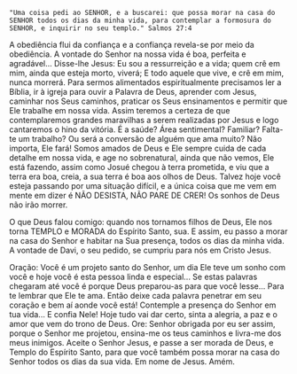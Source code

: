 ```
"Uma coisa pedi ao SENHOR, e a buscarei: que possa morar na casa do SENHOR todos os dias da minha vida, para contemplar a formosura do SENHOR, e inquirir no seu templo." Salmos 27:4
```

A obediência flui da confiança e a confiança revela-se por meio da obediência. A vontade do Senhor na nossa vida é boa, perfeita e agradável... Disse-lhe Jesus: Eu sou a ressurreição e a vida; quem crê em mim, ainda que esteja morto, viverá; E todo aquele que vive, e crê em mim, nunca morrerá. Para sermos alimentados espiritualmente precisamos ler a Bíblia, ir à igreja para ouvir a Palavra de Deus, aprender com Jesus, caminhar nos Seus caminhos, praticar os Seus ensinamentos e permitir que Ele trabalhe em nossa vida. Assim teremos a certeza de que contemplaremos grandes maravilhas a serem realizadas por Jesus e logo cantaremos o hino da vitória. É a saúde? Área sentimental? Familiar? Falta-te um trabalho? Ou será a conversão de alguém que ama muito? Não importa, Ele fará! Somos amados de Deus e Ele sempre cuida de cada detalhe em nossa vida, e age no sobrenatural, ainda que não vemos, Ele está fazendo, assim como Josué chegou à terra prometida, e viu que a terra era boa, creia, a sua terra é boa aos olhos de Deus. Talvez hoje você esteja passando por uma situação difícil, e a única coisa que me vem em mente em dizer é NÃO DESISTA, NÃO PARE DE CRER! Os sonhos de Deus não irão morrer.

O que Deus falou comigo: quando nos tornamos filhos de Deus, Ele nos torna TEMPLO e MORADA do Espírito Santo, sua. E assim, eu passo a morar na casa do Senhor e habitar na Sua presença, todos os dias da minha vida. A vontade de Davi, o seu pedido, se cumpriu para nós em Cristo Jesus.

Oração: Você é um projeto santo do Senhor, um dia Ele teve um sonho com você e hoje você é esta pessoa linda e especial... Se estas palavras chegaram até você é porque Deus preparou-as para que você lesse... Para te lembrar que Ele te ama. Então deixe cada palavra penetrar em seu coração e bem aí aonde você está! Contemple a presença do Senhor em tua vida... E confia Nele! Hoje tudo vai dar certo, sinta a alegria, a paz e o amor que vem do trono de Deus. Ore: Senhor obrigada por eu ser assim, porque o Senhor me projetou, ensina-me os teus caminhos e livra-me dos meus inimigos. Aceite o Senhor Jesus, e passe a ser morada de Deus, e Templo do Espírito Santo, para que você também possa morar na casa do Senhor todos os dias da sua vida. Em nome de Jesus. Amém.

